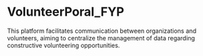 # VolunteerPoral_FYP
 This platform facilitates communication between organizations and volunteers, aiming to centralize the management of data regarding constructive  volunteering opportunities. 
